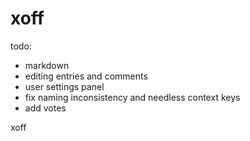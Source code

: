 xoff
====

todo:

- markdown
- editing entries and comments
- user settings panel
- fix naming inconsistency and needless context keys
- add votes

xoff
